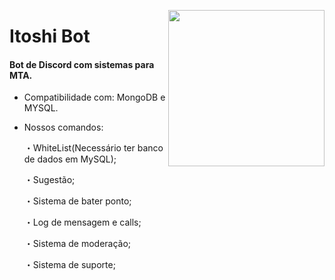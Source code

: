 <p align="center">
<img height="250" src="https://i.imgur.com/eTs66Hm.png" align="right">

# Itoshi Bot
#### Bot de Discord com sistemas para MTA.

- Compatibilidade com: MongoDB e MYSQL.
 
 - Nossos comandos:
 
    ・WhiteList(Necessário ter banco de dados em MySQL);
  
    ・Sugestão;
  
    ・Sistema de bater ponto;
  
    ・Log de mensagem e calls;
  
    ・Sistema de moderação;
  
    ・Sistema de suporte;